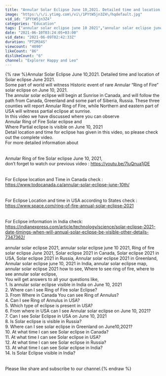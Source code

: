 ```yaml
---
title: "Annular Solar Eclipse June 10,2021. Detailed time and location of Solar eclipse June 2021."
image: "https:\/\/i.ytimg.com\/vi\/1PYtW5jn3Z4\/hqdefault.jpg"
vid_id: "1PYtW5jn3Z4"
categories: "Education"
tags: ["annular solar eclipse june 10 2021","annular solar eclipse june 2021","Detailed time and location for solar eclipse 2021"]
date: "2021-06-10T03:24:05+03:00"
vid_date: "2021-06-09T02:42:33Z"
duration: "PT2M34S"
viewcount: "4090"
likeCount: "86"
dislikeCount: "6"
channel: "Explorer Happy and Leo"
---
```

{% raw %}Annular Solar Eclipse June 10,2021. Detailed time and location of Solar eclipse June 2021.<br />Some part of world will witness  Historic event of rare Annular “Ring of Fire”  solar eclipse on June 10, 2021.<br />The annular solar eclipse will begin at Sunrise in Canada, and will follow the path from Canada, Greenland and some part of Siberia, Russia. These three counties will report Annular Ring of Fire, while Northern and eastern part of USA will witness partial eclipse at sunrise.<br />In this video we have discussed where you can observe<br /> Annular Ring of Fire Solar eclipse and <br />Where Partial eclipse is visible on June 10, 2021<br />Detail location and time for eclipse has given in this video, so please check out the complete video.<br />For more detailed information about<br /><br /><br /> Annular Ring of fire Solar eclipse June 10, 2021, <br />don’t forget to watch our previous video : <a rel="nofollow" target="blank" href="https://youtu.be/7luQnua1jDE">https://youtu.be/7luQnua1jDE</a><br /><br /><br />For Eclipse location and Time in Canada check : <a rel="nofollow" target="blank" href="https://www.todocanada.ca/annular-solar-eclipse-june-10th/">https://www.todocanada.ca/annular-solar-eclipse-june-10th/</a><br /><br /><br />For Eclipse Location and time in USA according to States check : <a rel="nofollow" target="blank" href="https://www.space.com/ring-of-fire-annual-solar-eclipse-2021">https://www.space.com/ring-of-fire-annual-solar-eclipse-2021</a><br /><br /><br />For Eclipse information in India check: <a rel="nofollow" target="blank" href="https://indianexpress.com/article/technology/science/solar-eclipse-2021-date-timings-when-will-annual-solar-eclipse-be-visible-other-details-7347362/">https://indianexpress.com/article/technology/science/solar-eclipse-2021-date-timings-when-will-annual-solar-eclipse-be-visible-other-details-7347362/</a><br /><br />annular solar eclipse 2021, annular solar eclipse june 10 2021, Ring of fire solar eclipse June 2021, Solar eclipse 2021 in Canada, Solar eclipse 2021 in USA, Solar eclipse 2021 in Russia, Annular solar eclipse 2021 in Greenland, Annular solar eclipse june 10, 2021 in India, annular solar eclipse map, annular solar eclipse 2021 how to see, Where to see ring of fire, where to see annular solar eclipse,  <br />You will get answers to all your questions like,<br />1. Is annular solar eclipse visible in India on June 10, 2021<br />2. Where can I see Ring of Fire solar Eclipse?<br />3. From Where in Canada You can see Ring of Annulus?<br />4. Can I see Ring of Annulus in USA?<br />5. Which type of eclipse is present in USA?<br />6. From where in USA can I see Annular solar eclipse on June 10, 2021?<br />7. Can I see Solar Eclipse in USA on June 10, 2021<br />8. Is Solar eclipse is visible in Russia?<br />9. Where can I see solar eclipse in Greenland on June10,2021?<br />10. At what time I can see Solar eclipse in Canada?<br />11. At what time I can see Solar eclipse in USA?<br />12. At what time I can see Solar eclipse in Russia?<br />13. At what time I can see Solar eclipse in India?<br />14. Is Solar Eclipse visible in India?<br /><br /><br />Please like share and subscribe to our channel.{% endraw %}
